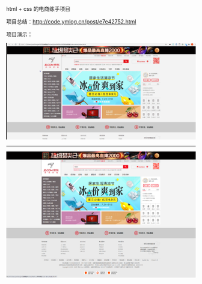 html + css 的电商练手项目



项目总结：http://code.ymlog.cn/post/e7e42752.html



项目演示：

![Gif演示](images/jd-demo-项目演示.gif)

---

![静态图](images/static-shortcut-demo.png)